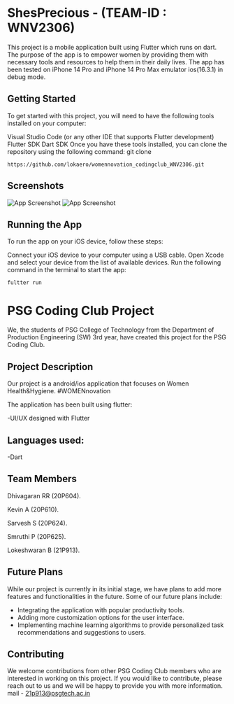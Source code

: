 
# ShesPrecious - (TEAM-ID : WNV2306)

This project is a mobile application built using Flutter which runs on dart. The purpose of the app is to empower women by providing them with necessary tools and resources to help them in their daily lives. The app has been tested on iPhone 14 Pro and iPhone 14 Pro Max emulator ios(16.3.1) in debug mode.




## Getting Started

To get started with this project, you will need to have the following tools installed on your computer:

Visual Studio Code (or any other IDE that supports Flutter development)
Flutter SDK
Dart SDK
Once you have these tools installed, you can clone the repository using the following command:
git clone 

  ```
  https://github.com/lokaero/womennovation_codingclub_WNV2306.git
  ```



## Screenshots
![App Screenshot](https://github.com/lokaero/womennovation_prodsw_codingclub/blob/master/images/Simulator%20Screen%20Shot%20-%20iPhone%2014%20Pro%20-%202023-03-05%20at%2013.02.06.png?raw=true)
![App Screenshot](https://github.com/lokaero/womennovation_prodsw_codingclub/blob/master/images/Simulator%20Screen%20Shot%20-%20iPhone%2014%20Pro%20-%202023-03-05%20at%2013.02.11.png?raw=true)




## Running the App

To run the app on your iOS device, follow these steps:

Connect your iOS device to your computer using a USB cable.
Open Xcode and select your device from the list of available devices.
Run the following command in the terminal to start the app:

  ```
  fultter run
  ```

# PSG Coding Club Project

We, the students of PSG College of Technology from the Department of Production Engineering (SW) 3rd year, have created this project for the PSG Coding Club.

## Project Description

Our project is a android/ios application that focuses on Women Health&Hygiene. #WOMENnovation

The application has been built using flutter:

  -UI/UX designed with Flutter

## Languages used:
  -Dart

## Team Members

Dhivagaran RR (20P604).

Kevin A (20P610).

Sarvesh S (20P624).

Smruthi P (20P625).

Lokeshwaran B (21P913).

## Future Plans

While our project is currently in its initial stage, we have plans to add more features and functionalities in the future. Some of our future plans include:

- Integrating the application with popular productivity tools.
- Adding more customization options for the user interface.
- Implementing machine learning algorithms to provide personalized task recommendations and suggestions to users.

## Contributing

We welcome contributions from other PSG Coding Club members who are interested in working on this project. If you would like to contribute, please reach out to us and we will be happy to provide you with more information.
mail - 21p913@psgtech.ac.in







